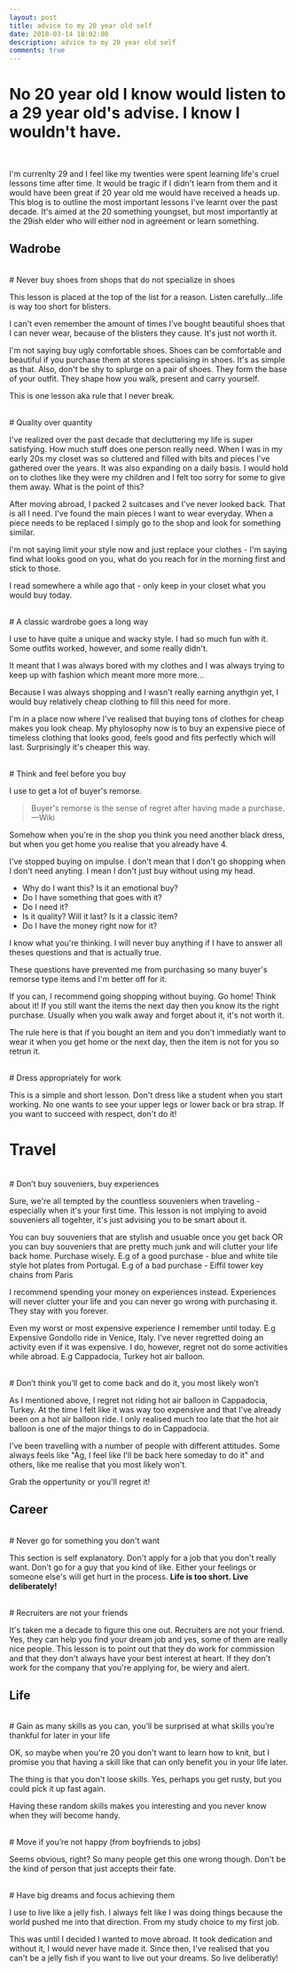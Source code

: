 ```yaml
---
layout: post
title: advice to my 20 year old self
date: 2018-03-14 18:02:00
description: advice to my 20 year old self
comments: true
---
```


# No 20 year old I know would listen to a 29 year old's advise. I know I wouldn't have. 
<br>

I'm currenlty 29 and I feel like my twenties were spent learning life's cruel lessons time after time. It would be tragic if I didn't learn from them and it would have been great if 20 year old me would have received a heads up. This blog is to outline the most important lessons I've learnt over the past decade. It's aimed at the 20 something youngset, but most importantly at the 29ish elder who will either nod in agreement or learn something.

## Wadrobe

<br>
# Never buy shoes from shops that do not specialize in shoes
<br>

This lesson is placed at the top of the list for a reason. Listen carefully...life is way too short for blisters. 

I can't even remember the amount of times I've bought beautiful shoes that I can never wear, because of the blisters they cause. It's just not worth it. 

I'm not saying buy ugly comfortable shoes. Shoes can be comfortable and beautiful if you purchase them at stores specialising in shoes. It's as simple as that. Also, don't be shy to splurge on a pair of shoes. They form the base of your outfit. They shape how you walk, present and carry yourself. 

This is one lesson aka rule that I never break.

<br>
# Quality over quantity
<br>

I've realized over the past decade that decluttering my life is super satisfying. How much stuff does one person really need. When I was in my early 20s my closet was so cluttered and filled with bits and pieces I've gathered over the years. It was also expanding on a daily basis. I would hold on to clothes like they were my children and I felt too sorry for some to give them away. What is the point of this? 

After moving abroad, I packed 2 suitcases and I've never looked back. That is all I need. I've found the main pieces I want to wear everyday. When a piece needs to be replaced I simply go to the shop and look for something similar. 

I'm not saying limit your style now and just replace your clothes - I'm saying find what looks good on you, what do you reach for in the morning first and stick to those. 

I read somewhere a while ago that - only keep in your closet what you would buy today. 

<br>
# A classic wardrobe goes a long way
<br>

I use to have quite a unique and wacky style. I had so much fun with it. Some outfits worked, however, and some really didn't. 

It meant that I was always bored with my clothes and I was always trying to keep up with fashion which meant more more more...

Because I was always shopping and I wasn't really earning anythgin yet, I would buy relatively cheap clothing to fill this need for more. 

I'm in a place now where I've realised that buying tons of clothes for cheap makes you look cheap. My phylosophy now is to buy an expensive piece of timeless clothing that looks good, feels good and fits perfectly which will last. Surprisingly it's cheaper this way. 

<br>
# Think and feel before you buy
<br>

I use to get a lot of buyer's remorse. 

<blockquote>
	Buyer's remorse is the sense of regret after having made a purchase.
	—Wiki
</blockquote>

Somehow when you're in the shop you think you need another black dress, but when you get home you realise that you already have 4. 

I've stopped buying on impulse. I don't mean that I don't go shopping when I don't need anyting. I mean I don't just buy without using my head. 

- Why do I want this? Is it an emotional buy?
- Do I have something that goes with it?
- Do I need it?
- Is it quality? Will it last? Is it a classic item?
- Do I have the money right now for it?

I know what you're thinking. I will never buy anything if I have to answer all theses questions and that is actually true. 

These questions have prevented me from purchasing so many buyer's remorse type items and I'm better off for it. 

If you can, I recommend going shopping without buying. Go home! Think about it! If you still want the items the next day then you know its the right purchase. Usually when you walk away and forget about it, it's not worth it.

The rule here is that if you bought an item and you don't immediatly want to wear it when you get home or the next day, then the item is not for you so retrun it. 

<br>
# Dress appropriately for work
<br>

This is a simple and short lesson. Don't dress like a student when you start working. No one wants to see your upper legs or lower back or bra strap. If you want to succeed with respect, don't do it! 

# Travel

<br>
# Don’t buy souveniers, buy experiences
<br>

Sure, we're all tempted by the countless souveniers when traveling - especially when it's your first time. This lesson is not implying to avoid souveniers all togehter, it's just advising you to be smart about it. 

You can buy souveniers that are stylish and usuable once you get back OR you can buy souveniers that are pretty much junk and will clutter your life back home. Purchase wisely. E.g of a good purchase - blue and white tile style hot plates from Portugal. E.g of a bad purchase - Eiffil tower key chains from Paris

I recommend spending your money on experiences instead. Experiences will never clutter your life and you can never go wrong with purchasing it. They stay with you forever. 

Even my worst or most expensive experience I remember until today. E.g Expensive Gondollo ride in Venice, Italy. I've never regretted doing an activity even if it was expensive. I do, however, regret not do some activities while abroad. E.g Cappadocia, Turkey hot air balloon. 

<br>
# Don’t think you’ll get to come back and do it, you most likely won’t 
<br>

As I mentioned above, I regret not riding hot air balloon in Cappadocia, Turkey. At the time I felt like it was way too expensive and that I've already been on a hot air balloon ride. I only realised much too late that the hot air balloon is one of the major things to do in Cappadocia. 

I've been travelling with a number of people with different attitudes. Some always feels like "Ag, I feel like I'll be back here someday to do it" and others, like me realise that you most likely won't. 

Grab the oppertunity or you'll regret it! 

## Career
<br>
# Never go for something you don't want
<br>

This section is self explanatory. Don't apply for a job that you don't really want. Don't go for a guy that you kind of like. Either your feelings or someone else's will get hurt in the process. <b>Life is too short. Live deliberately!</b>

<br>
# Recruiters are not your friends
<br>

It's taken me a decade to figure this one out. Recruiters are not your friend. Yes, they can help you find your dream job and yes, some of them are really nice people. This lesson is to point out that they do work for commission and that they don't always have your best interest at heart. If they don't work for the company that you're applying for, be wiery and alert. 


## Life

<br>
# Gain as many skills as you can, you’ll be surprised at what skills you’re thankful for later in your life
<br>

OK, so maybe when you're 20 you don't want to learn how to knit, but I promise you that having a skill like that can only benefit you in your life later. 

The thing is that you don't loose skills. Yes, perhaps you get rusty, but you could pick it up fast again. 

Having these random skills makes you interesting and you never know when they will become handy.  

<br>
# Move if you’re not happy (from boyfriends to jobs)
<br>

Seems obvious, right? So many people get this one wrong though. Don't be the kind of person that just accepts their fate.

<br>
# Have big dreams and focus achieving them
<br>

I use to live like a jelly fish. I always felt like I was doing things because the world pushed me into that direction. From my study choice to my first job.

This was until I decided I wanted to move abroad. It took dedication and without it, I would never have made it. Since then, I've realised that you can't be a jelly fish if you want to live out your dreams. So live deliberatly!

